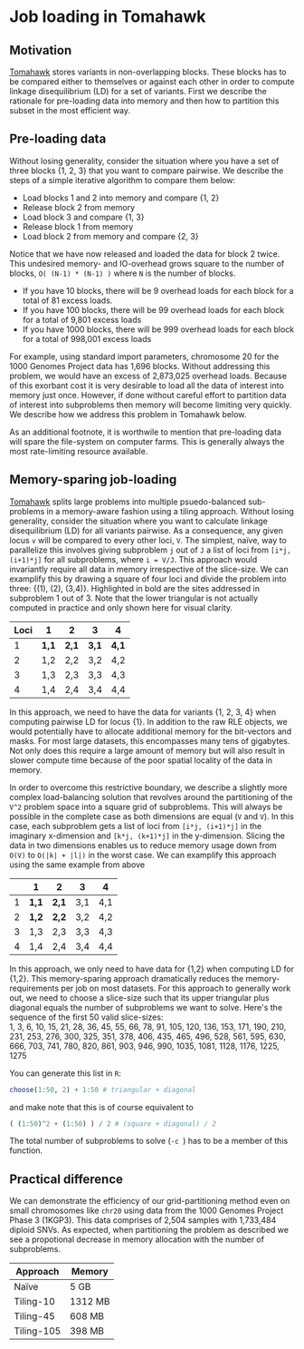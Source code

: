 # Job loading in Tomahawk

## Motivation
[Tomahawk](https://github.com/mklarqvist/tomahawk) stores variants in non-overlapping blocks. These blocks has to be compared either to themselves or against each other in order to compute linkage disequilibrium (LD) for a set of variants. First we describe the rationale for pre-loading data into memory and then how to partition this subset in the most efficient way.

## Pre-loading data
Without losing generality, consider the situation where you have a set of three blocks {1, 2, 3} that you want to compare pairwise. We describe the steps of a simple iterative algorithm to compare them below:
* Load blocks 1 and 2 into memory and compare {1, 2}
* Release block 2 from memory
* Load block 3 and compare {1, 3}
* Release block 1 from memory
* Load block 2 from memory and compare {2, 3}

Notice that we have now released and loaded the data for block 2 twice. This undesired memory- and IO-overhead grows square to the number of blocks, `O( (N-1) * (N-1) )` where `N` is the number of blocks. 
* If you have 10 blocks, there will be 9 overhead loads for each block for a total of 81 excess loads.
* If you have 100 blocks, there will be 99 overhead loads for each block for a total of 9,801 excess loads
* If you have 1000 blocks, there will be 999 overhead loads for each block for a total of 998,001 excess loads

For example, using standard import parameters, chromosome 20 for the 1000 Genomes Project data has 1,696 blocks. Without addressing this problem, we would have an excess of 2,873,025 overhead loads. Because of this exorbant cost it is very desirable to load all the data of interest into memory just once. However, if done without careful effort to partition data of interest into subproblems then memory will become limiting very quickly. We describe how we address this problem in Tomahawk below.

As an additional footnote, it is worthwile to mention that pre-loading data will spare the file-system on computer farms. This is generally always the most rate-limiting resource available.

## Memory-sparing job-loading
[Tomahawk](https://github.com/mklarqvist/tomahawk) splits large problems into multiple psuedo-balanced sub-problems in a memory-aware fashion using a tiling approach. 
Without losing generality, consider the situation where you want to calculate linkage disequilibrium (LD) for all variants pairwise. As a consequence, any given locus `v`
will be compared to every other loci, `V`. The simplest, naïve, way to parallelize this involves giving subproblem `j` out of `J` a list 
of loci from `[i*j, (i+1)*j]` for all subproblems, where `i = V/J`. This approach would invariantly require all data in memory irrespective of the slice-size. We can examplify this by drawing a square of four loci and divide the problem into three: {(1), (2), (3,4)}. Highlighted in bold are the sites addressed in subproblem 1 out of 3. Note that the lower triangular is not actually computed in practice and only shown here for visual clarity.

| Loci   | 1   | 2   | 3   | 4   |
|---|-----|-----|-----|-----|
| 1 | **1,1** | **2,1** | **3,1** | **4,1** |
| 2 | 1,2 | 2,2 | 3,2 | 4,2 |
| 3 | 1,3 | 2,3 | 3,3 | 4,3 |
| 4 | 1,4 | 2,4 | 3,4 | 4,4 |

In this approach, we need to have the data for variants {1, 2, 3, 4} when computing pairwise LD for locus {1}. In addition to the raw RLE objects, we would potentially have to allocate additional memory for the bit-vectors and masks. For most large datasets, this encompasses many tens of gigabytes. Not only does this require a large amount of memory but will also result in slower compute time because of the poor spatial locality of the data in memory.  

In order to overcome this restrictive boundary, we describe a slightly more complex load-balancing solution that revolves around the partitioning of the `V^2` problem space into a square grid of subproblems. This will always be possible in the complete case as both dimensions are equal (`V` and `V`). In this case, each subproblem gets a list of loci from `[i*j, (i+1)*j]` in the imaginary x-dimension and `[k*j, (k+1)*j]` in the y-dimension. Slicing the data in two dimensions enables us to reduce memory usage down from `O(V)` to `O(|k| + |l|)` in the worst case. We can examplify this approach using the same example from above

|   | 1   | 2   | 3   | 4   |
|---|-----|-----|-----|-----|
| 1 | **1,1** | **2,1** | 3,1 | 4,1 |
| 2 | **1,2** | **2,2** | 3,2 | 4,2 |
| 3 | 1,3 | 2,3 | 3,3 | 4,3 |
| 4 | 1,4 | 2,4 | 3,4 | 4,4 |

In this approach, we only need to have data for {1,2} when computing LD for {1,2}. This memory-sparing approach dramatically reduces the memory-requirements per job on most datasets. For this approach to generally work out, we need to choose a slice-size such that its upper triangular plus diagonal equals the number of subproblems we want to solve. Here's the sequence of the first 50 valid slice-sizes:  
1, 3, 6, 10, 15, 21, 28, 36, 45, 55, 66, 78, 91, 105, 120, 136, 153, 171, 190, 210, 231, 253, 276, 300, 325, 351, 378, 406, 435, 465, 496, 528, 561, 595, 630, 666, 703, 741, 780, 820, 861, 903, 946, 990, 1035, 1081, 1128, 1176, 1225, 1275  

You can generate this list in `R`:
```R
choose(1:50, 2) + 1:50 # triangular + diagonal
```
and make note that this is of course equivalent to
```R
( (1:50)^2 + (1:50) ) / 2 # (square + diagonal) / 2
```

The total number of subproblems to solve (`-c `) has to be a member of this function.

## Practical difference
We can demonstrate the efficiency of our grid-partitioning method even on small chromosomes like `chr20` using data from the 1000 Genomes Project Phase 3 (1KGP3). This data comprises of 2,504 samples with 1,733,484 diploid SNVs. As expected, when partitioning the problem as described we see a propotional decrease in memory allocation with the number of subproblems.

| Approach   | Memory  |
|------------|---------|
| Naïve      | 5 GB    |
| Tiling-10  | 1312 MB |
| Tiling-45  | 608 MB  |
| Tiling-105 | 398 MB  |

